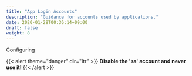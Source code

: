 ```yaml
---
title: "App Login Accounts"
description: "Guidance for accounts used by applications."
date: 2020-01-28T00:36:14+09:00
draft: false
weight: 8
---
```


Configuring 

{{< alert theme="danger" dir="ltr" >}} **Disable the 'sa' account and never use it!**
{{< /alert >}}